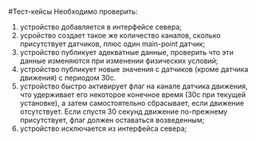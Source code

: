 #Тест-кейсы
Необходимо проверить:
1. устройство добавляется в интерфейсе севера;
2. усройство создает такое же количество каналов, сколько присутствует датчиков, плюс один main-point датчик;
3. устройство публикует адекватные данные, проверить что эти данные изменяются при изменении физических условий;
4. устройство публикует новые значения с датчиков (кроме датчика движения) с периодом 30с.
5. устройство быстро активирует флаг на канале датчика движения, что удерживает его некоторое конечное время (30с при текущей установке), а затем самостоятельно сбрасывает, если движение отсутствует. Если спустя 30 секунд движение по-прежнему присутствует, флаг должен оставаться возведенным;
6. устройство исключается из интерфейса севера;
